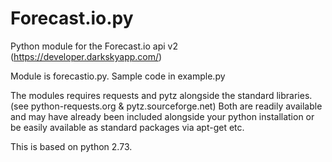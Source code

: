 Forecast.io.py
==============

Python module for the Forecast.io api v2 (https://developer.darkskyapp.com/)

Module is forecastio.py. Sample code in example.py

The modules requires requests and pytz alongside the standard libraries.
(see python-requests.org & pytz.sourceforge.net)
Both are readily available and may have already been included alongside your python installation or be easily available as standard packages via apt-get etc.

This is based on python 2.73.
